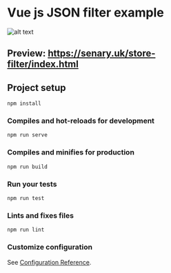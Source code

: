 # Vue js JSON filter example

![alt text](https://senary.uk/images/shopping-filter.jpg)


## Preview: https://senary.uk/store-filter/index.html



## Project setup
```
npm install
```

### Compiles and hot-reloads for development
```
npm run serve
```

### Compiles and minifies for production
```
npm run build
```

### Run your tests
```
npm run test
```

### Lints and fixes files
```
npm run lint
```

### Customize configuration
See [Configuration Reference](https://cli.vuejs.org/config/).

